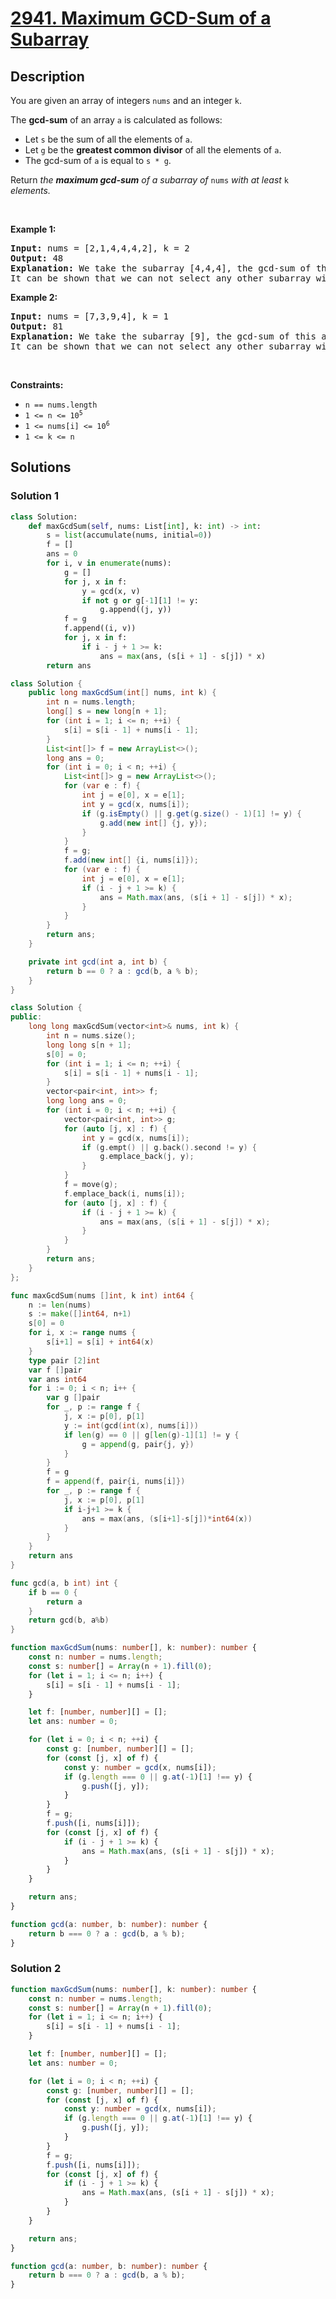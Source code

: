 # [2941. Maximum GCD-Sum of a Subarray](https://leetcode.com/problems/maximum-gcd-sum-of-a-subarray)


## Description

<p>You are given an array of integers <code>nums</code> and an integer <code>k</code>.</p>

<p>The <strong>gcd-sum</strong> of an array <code>a</code> is calculated as follows:</p>

<ul>
	<li>Let <code>s</code> be the sum of all the elements of <code>a</code>.</li>
	<li>Let <code>g</code> be the <strong>greatest common divisor</strong> of all the elements of <code>a</code>.</li>
	<li>The gcd-sum of <code>a</code> is equal to <code>s * g</code>.</li>
</ul>

<p>Return <em>the <strong>maximum gcd-sum</strong> of a subarray of</em> <code>nums</code> <em>with at least</em> <code>k</code> <em>elements.</em></p>

<p>&nbsp;</p>
<p><strong class="example">Example 1:</strong></p>

<pre>
<strong>Input:</strong> nums = [2,1,4,4,4,2], k = 2
<strong>Output:</strong> 48
<strong>Explanation:</strong> We take the subarray [4,4,4], the gcd-sum of this array is 4 * (4 + 4 + 4) = 48.
It can be shown that we can not select any other subarray with a gcd-sum greater than 48.</pre>

<p><strong class="example">Example 2:</strong></p>

<pre>
<strong>Input:</strong> nums = [7,3,9,4], k = 1
<strong>Output:</strong> 81
<strong>Explanation:</strong> We take the subarray [9], the gcd-sum of this array is 9 * 9 = 81.
It can be shown that we can not select any other subarray with a gcd-sum greater than 81.</pre>

<p>&nbsp;</p>
<p><strong>Constraints:</strong></p>

<ul>
	<li><code>n == nums.length</code></li>
	<li><code>1 &lt;= n &lt;= 10<sup>5</sup></code></li>
	<li><code>1 &lt;= nums[i] &lt;= 10<sup>6</sup></code></li>
	<li><code>1 &lt;= k &lt;= n</code></li>
</ul>

## Solutions

### Solution 1

<!-- tabs:start -->

```python
class Solution:
    def maxGcdSum(self, nums: List[int], k: int) -> int:
        s = list(accumulate(nums, initial=0))
        f = []
        ans = 0
        for i, v in enumerate(nums):
            g = []
            for j, x in f:
                y = gcd(x, v)
                if not g or g[-1][1] != y:
                    g.append((j, y))
            f = g
            f.append((i, v))
            for j, x in f:
                if i - j + 1 >= k:
                    ans = max(ans, (s[i + 1] - s[j]) * x)
        return ans
```

```java
class Solution {
    public long maxGcdSum(int[] nums, int k) {
        int n = nums.length;
        long[] s = new long[n + 1];
        for (int i = 1; i <= n; ++i) {
            s[i] = s[i - 1] + nums[i - 1];
        }
        List<int[]> f = new ArrayList<>();
        long ans = 0;
        for (int i = 0; i < n; ++i) {
            List<int[]> g = new ArrayList<>();
            for (var e : f) {
                int j = e[0], x = e[1];
                int y = gcd(x, nums[i]);
                if (g.isEmpty() || g.get(g.size() - 1)[1] != y) {
                    g.add(new int[] {j, y});
                }
            }
            f = g;
            f.add(new int[] {i, nums[i]});
            for (var e : f) {
                int j = e[0], x = e[1];
                if (i - j + 1 >= k) {
                    ans = Math.max(ans, (s[i + 1] - s[j]) * x);
                }
            }
        }
        return ans;
    }

    private int gcd(int a, int b) {
        return b == 0 ? a : gcd(b, a % b);
    }
}
```

```cpp
class Solution {
public:
    long long maxGcdSum(vector<int>& nums, int k) {
        int n = nums.size();
        long long s[n + 1];
        s[0] = 0;
        for (int i = 1; i <= n; ++i) {
            s[i] = s[i - 1] + nums[i - 1];
        }
        vector<pair<int, int>> f;
        long long ans = 0;
        for (int i = 0; i < n; ++i) {
            vector<pair<int, int>> g;
            for (auto [j, x] : f) {
                int y = gcd(x, nums[i]);
                if (g.empt() || g.back().second != y) {
                    g.emplace_back(j, y);
                }
            }
            f = move(g);
            f.emplace_back(i, nums[i]);
            for (auto [j, x] : f) {
                if (i - j + 1 >= k) {
                    ans = max(ans, (s[i + 1] - s[j]) * x);
                }
            }
        }
        return ans;
    }
};
```

```go
func maxGcdSum(nums []int, k int) int64 {
	n := len(nums)
	s := make([]int64, n+1)
	s[0] = 0
	for i, x := range nums {
		s[i+1] = s[i] + int64(x)
	}
	type pair [2]int
	var f []pair
	var ans int64
	for i := 0; i < n; i++ {
		var g []pair
		for _, p := range f {
			j, x := p[0], p[1]
			y := int(gcd(int(x), nums[i]))
			if len(g) == 0 || g[len(g)-1][1] != y {
				g = append(g, pair{j, y})
			}
		}
		f = g
		f = append(f, pair{i, nums[i]})
		for _, p := range f {
			j, x := p[0], p[1]
			if i-j+1 >= k {
				ans = max(ans, (s[i+1]-s[j])*int64(x))
			}
		}
	}
	return ans
}

func gcd(a, b int) int {
	if b == 0 {
		return a
	}
	return gcd(b, a%b)
}
```

```ts
function maxGcdSum(nums: number[], k: number): number {
    const n: number = nums.length;
    const s: number[] = Array(n + 1).fill(0);
    for (let i = 1; i <= n; i++) {
        s[i] = s[i - 1] + nums[i - 1];
    }

    let f: [number, number][] = [];
    let ans: number = 0;

    for (let i = 0; i < n; ++i) {
        const g: [number, number][] = [];
        for (const [j, x] of f) {
            const y: number = gcd(x, nums[i]);
            if (g.length === 0 || g.at(-1)[1] !== y) {
                g.push([j, y]);
            }
        }
        f = g;
        f.push([i, nums[i]]);
        for (const [j, x] of f) {
            if (i - j + 1 >= k) {
                ans = Math.max(ans, (s[i + 1] - s[j]) * x);
            }
        }
    }

    return ans;
}

function gcd(a: number, b: number): number {
    return b === 0 ? a : gcd(b, a % b);
}
```

<!-- tabs:end -->

### Solution 2

<!-- tabs:start -->

```ts
function maxGcdSum(nums: number[], k: number): number {
    const n: number = nums.length;
    const s: number[] = Array(n + 1).fill(0);
    for (let i = 1; i <= n; i++) {
        s[i] = s[i - 1] + nums[i - 1];
    }

    let f: [number, number][] = [];
    let ans: number = 0;

    for (let i = 0; i < n; ++i) {
        const g: [number, number][] = [];
        for (const [j, x] of f) {
            const y: number = gcd(x, nums[i]);
            if (g.length === 0 || g.at(-1)[1] !== y) {
                g.push([j, y]);
            }
        }
        f = g;
        f.push([i, nums[i]]);
        for (const [j, x] of f) {
            if (i - j + 1 >= k) {
                ans = Math.max(ans, (s[i + 1] - s[j]) * x);
            }
        }
    }

    return ans;
}

function gcd(a: number, b: number): number {
    return b === 0 ? a : gcd(b, a % b);
}
```

<!-- tabs:end -->

<!-- end -->
